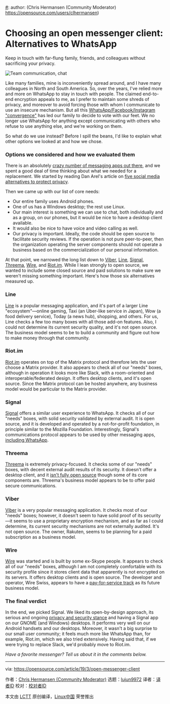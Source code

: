 [#]: collector: (lujun9972)
[#]: translator: ( )
[#]: reviewer: ( )
[#]: publisher: ( )
[#]: url: ( )
[#]: subject: (Choosing an open messenger client: Alternatives to WhatsApp)
[#]: via: (https://opensource.com/article/19/3/open-messenger-client)
[#]: author: (Chris Hermansen (Community Moderator) https://opensource.com/users/clhermansen)

Choosing an open messenger client: Alternatives to WhatsApp
======

Keep in touch with far-flung family, friends, and colleagues without sacrificing your privacy.

![Team communication, chat][1]

Like many families, mine is inconveniently spread around, and I have many colleagues in North and South America. So, over the years, I've relied more and more on WhatsApp to stay in touch with people. The claimed end-to-end encryption appeals to me, as I prefer to maintain some shreds of privacy, and moreover to avoid forcing those with whom I communicate to use an insecure mechanism. But all this [WhatsApp/Facebook/Instagram "convergence"][2] has led our family to decide to vote with our feet. We no longer use WhatsApp for anything except communicating with others who refuse to use anything else, and we're working on them.

So what do we use instead? Before I spill the beans, I'd like to explain what other options we looked at and how we chose.

### Options we considered and how we evaluated them

There is an absolutely [crazy number of messaging apps out there][3], and we spent a good deal of time thinking about what we needed for a replacement. We started by reading Dan Arel's article on [five social media alternatives to protect privacy][4].

Then we came up with our list of core needs:

  * Our entire family uses Android phones.
  * One of us has a Windows desktop; the rest use Linux.
  * Our main interest is something we can use to chat, both individually and as a group, on our phones, but it would be nice to have a desktop client available.
  * It would also be nice to have voice and video calling as well.
  * Our privacy is important. Ideally, the code should be open source to facilitate security reviews. If the operation is not pure peer-to-peer, then the organization operating the server components should not operate a business based on the commercialization of our personal information.



At that point, we narrowed the long list down to [Viber][5], [Line][6], [Signal][7], [Threema][8], [Wire][9], and [Riot.im][10]. While I lean strongly to open source, we wanted to include some closed source and paid solutions to make sure we weren't missing something important. Here's how those six alternatives measured up.

### Line

[Line][11] is a popular messaging application, and it's part of a larger Line "ecosystem"—online gaming, Taxi (an Uber-like service in Japan), Wow (a food delivery service), Today (a news hub), shopping, and others. For us, Line checks a few too many boxes with all those add-on features. Also, I could not determine its current security quality, and it's not open source. The business model seems to be to build a community and figure out how to make money through that community.

### Riot.im

[Riot.im][12] operates on top of the Matrix protocol and therefore lets the user choose a Matrix provider. It also appears to check all of our "needs" boxes, although in operation it looks more like Slack, with a room-oriented and interoperable/federated design. It offers desktop clients, and it's open source. Since the Matrix protocol can be hosted anywhere, any business model would be particular to the Matrix provider.

### Signal

[Signal][13] offers a similar user experience to WhatsApp. It checks all of our "needs" boxes, with solid security validated by external audit. It is open source, and it is developed and operated by a not-for-profit foundation, in principle similar to the Mozilla Foundation. Interestingly, Signal's communications protocol appears to be used by other messaging apps, [including WhatsApp][14].

### Threema

[Threema][15] is extremely privacy-focused. It checks some of our "needs" boxes, with decent external audit results of its security. It doesn't offer a desktop client, and it [isn't fully open source][16] though some of its core components are. Threema's business model appears to be to offer paid secure communications.

### Viber

[Viber][17] is a very popular messaging application. It checks most of our "needs" boxes; however, it doesn't seem to have solid proof of its security—it seems to use a proprietary encryption mechanism, and as far as I could determine, its current security mechanisms are not externally audited. It's not open source. The owner, Rakuten, seems to be planning for a paid subscription as a business model.

### Wire

[Wire][18] was started and is built by some ex-Skype people. It appears to check all of our "needs" boxes, although I am not completely comfortable with its security profile since it stores client data that apparently is not encrypted on its servers. It offers desktop clients and is open source. The developer and operator, Wire Swiss, appears to have a [pay-for-service track][9] as its future business model.

### The final verdict

In the end, we picked Signal. We liked its open-by-design approach, its serious and ongoing [privacy and security stance][7] and having a Signal app on our GNOME (and Windows) desktops. It performs very well on our Android handsets and our desktops. Moreover, it wasn't a big surprise to our small user community; it feels much more like WhatsApp than, for example, Riot.im, which we also tried extensively. Having said that, if we were trying to replace Slack, we'd probably move to Riot.im.

_Have a favorite messenger? Tell us about it in the comments below._

--------------------------------------------------------------------------------

via: https://opensource.com/article/19/3/open-messenger-client

作者：[Chris Hermansen (Community Moderator)][a]
选题：[lujun9972][b]
译者：[译者ID](https://github.com/译者ID)
校对：[校对者ID](https://github.com/校对者ID)

本文由 [LCTT](https://github.com/LCTT/TranslateProject) 原创编译，[Linux中国](https://linux.cn/) 荣誉推出

[a]: https://opensource.com/users/clhermansen
[b]: https://github.com/lujun9972
[1]: https://opensource.com/sites/default/files/styles/image-full-size/public/lead-images/talk_chat_team_mobile_desktop.png?itok=d7sRtKfQ (Team communication, chat)
[2]: https://www.cnbc.com/2018/03/28/facebook-new-privacy-settings-dont-address-instagram-whatsapp.html
[3]: https://en.wikipedia.org/wiki/Comparison_of_instant_messaging_clients
[4]: https://opensource.com/article/19/1/open-source-social-media-alternatives
[5]: https://en.wikipedia.org/wiki/Viber
[6]: https://en.wikipedia.org/wiki/Line_(software)
[7]: https://en.wikipedia.org/wiki/Signal_(software)
[8]: https://en.wikipedia.org/wiki/Threema
[9]: https://en.wikipedia.org/wiki/Wire_(software)
[10]: https://en.wikipedia.org/wiki/Riot.im
[11]: https://line.me/en/
[12]: https://about.riot.im/
[13]: https://signal.org/
[14]: https://en.wikipedia.org/wiki/Signal_Protocol
[15]: https://threema.ch/en
[16]: https://threema.ch/en/faq/source_code
[17]: https://www.viber.com/
[18]: https://wire.com/en/
